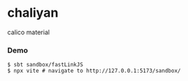 # chaliyan
calico material

### Demo

```
$ sbt sandbox/fastLinkJS
$ npx vite # navigate to http://127.0.0.1:5173/sandbox/
```
